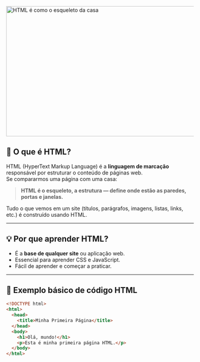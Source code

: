 <img src="https://github.com/user-attachments/assets/29936649-4d00-421a-ae3c-e6fcc9816792" alt="HTML é como o esqueleto da casa" width="350%" height="350px">

## 📌 O que é HTML?


HTML (HyperText Markup Language) é a **linguagem de marcação** responsável por estruturar o conteúdo de páginas web.  
Se compararmos uma página com uma casa:

> **HTML é o esqueleto, a estrutura — define onde estão as paredes, portas e janelas.**

Tudo o que vemos em um site (títulos, parágrafos, imagens, listas, links, etc.) é construído usando HTML.

---

## 💡 Por que aprender HTML?

- É a **base de qualquer site** ou aplicação web.
- Essencial para aprender CSS e JavaScript.
- Fácil de aprender e começar a praticar.

---

## 🔧 Exemplo básico de código HTML

```html
<!DOCTYPE html>
<html>
  <head>
    <title>Minha Primeira Página</title>
  </head>
  <body>
    <h1>Olá, mundo!</h1>
    <p>Esta é minha primeira página HTML.</p>
  </body>
</html>
